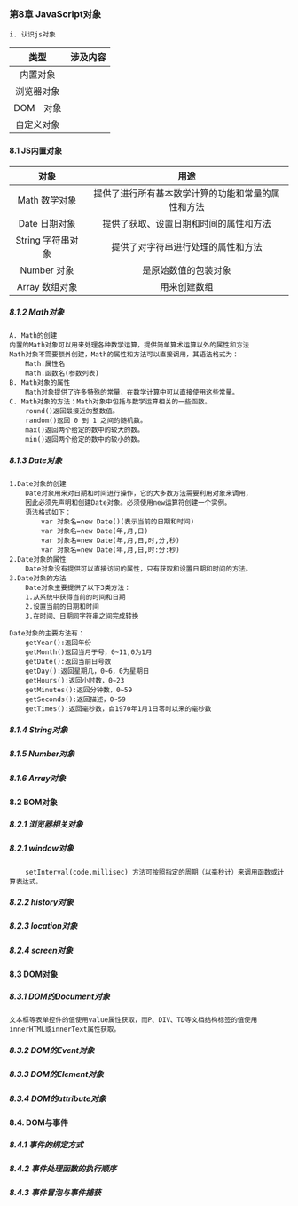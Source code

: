 ### 第8章 JavaScript对象
    i. 认识js对象
类型    |   涉及内容  
:--------:|:--------:|
内置对象   |
浏览器对象 |
DOM　对象  |
自定义对象 |
#### 8.1 JS内置对象
对象             |  用途   
:---------------:|:---------------:|
Math 数学对象     | 提供了进行所有基本数学计算的功能和常量的属性和方法
Date 日期对象     | 提供了获取、设置日期和时间的属性和方法
String 字符串对象 | 提供了对字符串进行处理的属性和方法
Number 对象      |  是原始数值的包装对象
Array 数组对象    | 用来创建数组

##### 8.1.2 Math对象
    A. Math的创建
    内置的Math对象可以用来处理各种数学运算，提供简单算术运算以外的属性和方法
    Math对象不需要额外创建，Math的属性和方法可以直接调用，其语法格式为：
        Math.属性名
        Math.函数名(参数列表)
    B. Math对象的属性
        Math对象提供了许多特殊的常量，在数学计算中可以直接使用这些常量。
    C. Math对象的方法：Math对象中包括与数学运算相关的一些函数。
        round()返回最接近的整数值。
        random()返回 0 到 1 之间的随机数。
        max()返回两个给定的数中的较大的数。 
        min()返回两个给定的数中的较小的数。 

##### 8.1.3 Date对象
    1.Date对象的创建
        Date对象用来对日期和时间进行操作，它的大多数方法需要利用对象来调用，
        因此必须先声明和创建Date对象。必须使用new运算符创建一个实例。
        语法格式如下：
            var 对象名=new Date()(表示当前的日期和时间)
            var 对象名=new Date(年,月,日)
            var 对象名=new Date(年,月,日,时,分,秒)
            var 对象名=new Date(年,月,日,时:分:秒)
    2.Date对象的属性
        Date对象没有提供可以直接访问的属性，只有获取和设置日期和时间的方法。
    3.Date对象的方法
        Date对象主要提供了以下3类方法：
        1.从系统中获得当前的时间和日期
        2.设置当前的日期和时间
        3.在时间、日期同字符串之间完成转换

    Date对象的主要方法有：
        getYear():返回年份
        getMonth()返回当月于号，0~11,0为1月
        getDate():返回当前日号数
        getDay():返回星期几，0~6，0为星期日
        getHours():返回小时数，0~23
        getMinutes():返回分钟数，0~59
        getSeconds():返回描述，0~59
        getTimes():返回毫秒数，自1970年1月1日零时以来的毫秒数

##### 8.1.4 String对象
##### 8.1.5 Number对象
##### 8.1.6 Array对象

#### 8.2 BOM对象

##### 8.2.1  浏览器相关对象
##### 8.2.1 window对象        
        setInterval(code,millisec) 方法可按照指定的周期（以毫秒计）来调用函数或计算表达式。

##### 8.2.2 history对象
##### 8.2.3 location对象
##### 8.2.4 screen对象

#### 8.3 DOM对象
##### 8.3.1 DOM的Document对象
    文本框等表单控件的值使用value属性获取，而P、DIV、TD等文档结构标签的值使用innerHTML或innerText属性获取。

##### 8.3.2 DOM的Event对象
##### 8.3.3 DOM的Element对象
##### 8.3.4 DOM的attribute对象

#### 8.4. DOM与事件
##### 8.4.1 事件的绑定方式
##### 8.4.2 事件处理函数的执行顺序
##### 8.4.3 事件冒泡与事件捕获

